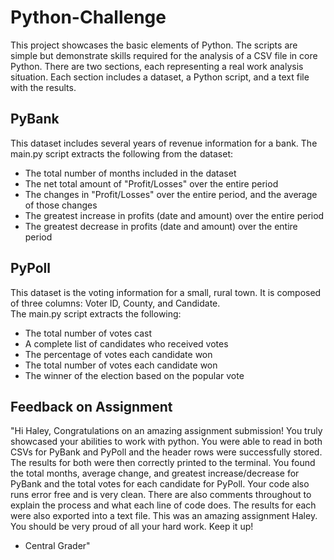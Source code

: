 # Python-Challenge
This project showcases the basic elements of Python. The scripts are simple but demonstrate skills required for the analysis of a CSV file in core Python. There are two sections, each representing a real work analysis situation. Each section includes a dataset, a Python script, and a text file with the results. 

## PyBank
This dataset includes several years of revenue information for a bank. The main.py script extracts the following from the dataset:  
* The total number of months included in the dataset  
* The net total amount of "Profit/Losses" over the entire period  
* The changes in "Profit/Losses" over the entire period, and the average of those changes  
* The greatest increase in profits (date and amount) over the entire period  
* The greatest decrease in profits (date and amount) over the entire period


## PyPoll
This dataset is the voting information for a small, rural town. It is composed of three columns: Voter ID, County, and Candidate.  
The main.py script extracts the following: 
* The total number of votes cast
* A complete list of candidates who received votes
* The percentage of votes each candidate won
* The total number of votes each candidate won
* The winner of the election based on the popular vote


## Feedback on Assignment
"Hi Haley, Congratulations on an amazing assignment submission! You truly showcased your abilities to work with python. You were able to read in both CSVs for PyBank and PyPoll and the header rows were successfully stored. The results for both were then correctly printed to the terminal. You found the total months, average change, and greatest increase/decrease for PyBank and the total votes for each candidate for PyPoll. Your code also runs error free and is very clean. There are also comments throughout to explain the process and what each line of code does. The results for each were also exported into a text file. This was an amazing assignment Haley. You should be very proud of all your hard work. Keep it up!  
- Central Grader"
